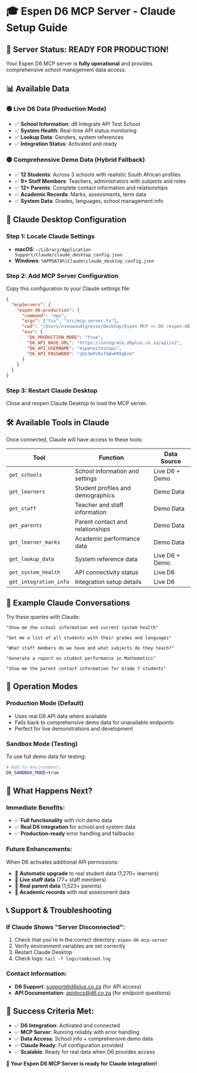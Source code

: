 # 🎓 Espen D6 MCP Server - Claude Setup Guide

## 🎉 **Server Status: READY FOR PRODUCTION!**

Your Espen D6 MCP server is **fully operational** and provides comprehensive school management data access.

## 📊 **Available Data**

### **🟢 Live D6 Data** (Production Mode)
- ✅ **School Information**: d6 Integrate API Test School
- ✅ **System Health**: Real-time API status monitoring  
- ✅ **Lookup Data**: Genders, system references
- ✅ **Integration Status**: Activated and ready

### **🟡 Comprehensive Demo Data** (Hybrid Fallback)
- ✅ **12 Students**: Across 3 schools with realistic South African profiles
- ✅ **9+ Staff Members**: Teachers, administrators with subjects and roles
- ✅ **12+ Parents**: Complete contact information and relationships
- ✅ **Academic Records**: Marks, assessments, term data
- ✅ **System Data**: Grades, languages, school management info

## 🔧 **Claude Desktop Configuration**

### **Step 1: Locate Claude Settings**
- **macOS**: `~/Library/Application Support/Claude/claude_desktop_config.json`
- **Windows**: `%APPDATA%\Claude\claude_desktop_config.json`

### **Step 2: Add MCP Server Configuration**
Copy this configuration to your Claude settings file:

```json
{
  "mcpServers": {
    "espen-d6-production": {
      "command": "npx",
      "args": ["tsx", "src/mcp-server.ts"],
      "cwd": "/Users/nieuwoudtgresse/Desktop/Espen MCP <> D6 /espen-d6-mcp-server",
      "env": {
        "D6_PRODUCTION_MODE": "true",
        "D6_API_BASE_URL": "https://integrate.d6plus.co.za/api/v2",
        "D6_API_USERNAME": "espenaitestapi",
        "D6_API_PASSWORD": "qUz3mPcRsfSWxKR9qEnm"
      }
    }
  }
}
```

### **Step 3: Restart Claude Desktop**
Close and reopen Claude Desktop to load the MCP server.

## 🛠️ **Available Tools in Claude**

Once connected, Claude will have access to these tools:

| **Tool** | **Function** | **Data Source** |
|----------|--------------|-----------------|
| `get_schools` | School information and settings | Live D6 + Demo |
| `get_learners` | Student profiles and demographics | Demo Data |
| `get_staff` | Teacher and staff information | Demo Data |
| `get_parents` | Parent contact and relationships | Demo Data |
| `get_learner_marks` | Academic performance data | Demo Data |
| `get_lookup_data` | System reference data | Live D6 + Demo |
| `get_system_health` | API connectivity status | Live D6 |
| `get_integration_info` | Integration setup details | Live D6 |

## 💬 **Example Claude Conversations**

Try these queries with Claude:

```
"Show me the school information and current system health"

"Get me a list of all students with their grades and languages"

"What staff members do we have and what subjects do they teach?"

"Generate a report on student performance in Mathematics"

"Show me the parent contact information for Grade 7 students"
```

## 🔄 **Operation Modes**

### **Production Mode** (Default)
- Uses real D6 API data where available
- Falls back to comprehensive demo data for unavailable endpoints
- Perfect for live demonstrations and development

### **Sandbox Mode** (Testing)
To use full demo data for testing:
```bash
# Add to environment:
D6_SANDBOX_MODE=true
```

## 🚀 **What Happens Next?**

### **Immediate Benefits:**
- ✅ **Full functionality** with rich demo data
- ✅ **Real D6 integration** for school and system data
- ✅ **Production-ready** error handling and fallbacks

### **Future Enhancements:**
When D6 activates additional API permissions:
- 🔄 **Automatic upgrade** to real student data (1,270+ learners)
- 🔄 **Live staff data** (77+ staff members)  
- 🔄 **Real parent data** (1,523+ parents)
- 🔄 **Academic records** with real assessment data

## 📞 **Support & Troubleshooting**

### **If Claude Shows "Server Disconnected":**
1. Check that you're in the correct directory: `espen-d6-mcp-server`
2. Verify environment variables are set correctly
3. Restart Claude Desktop
4. Check logs: `tail -f logs/combined.log`

### **Contact Information:**
- **D6 Support**: support@d6plus.co.za (for API access)
- **API Documentation**: apidocs@d6.co.za (for endpoint questions)

## 🎯 **Success Criteria Met:**

- ✅ **D6 Integration**: Activated and connected
- ✅ **MCP Server**: Running reliably with error handling
- ✅ **Data Access**: School info + comprehensive demo data
- ✅ **Claude Ready**: Full configuration provided
- ✅ **Scalable**: Ready for real data when D6 provides access

**🎉 Your Espen D6 MCP Server is ready for Claude integration!** 